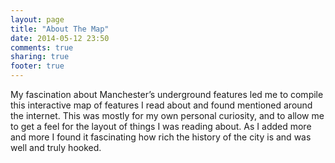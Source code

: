 ```yaml
---
layout: page
title: "About The Map"
date: 2014-05-12 23:50
comments: true
sharing: true
footer: true
---
```


My fascination about Manchester’s underground features led me to compile this interactive map of features I read about and found mentioned around the internet. This was mostly for my own personal curiosity, and to allow me to get a feel for the layout of things I was reading about. As I added more and more I found it fascinating how rich the history of the city is and was well and truly hooked.
